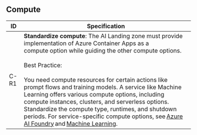 ## Compute

| ID    | Specification |
|-------|--------------|
|  C-R1 | **Standardize compute**: The AI Landing zone must provide implementation of Azure Container Apps as a compute option while guiding the other compute options.<br><br>Best Practice:<br><br> You need compute resources for certain actions like prompt flows and training models. A service like Machine Learning offers various compute options, including compute instances, clusters, and serverless options. Standardize the compute type, runtimes, and shutdown periods. For service-specific compute options, see [Azure AI Foundry](https://learn.microsoft.com/en-us/azure/ai-studio/how-to/create-manage-compute) and [Machine Learning](https://learn.microsoft.com/en-us/azure/machine-learning/how-to-create-attach-compute-studio).|
